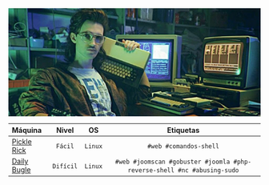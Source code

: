 <img src='imgs/portada_ctf.png' width='700' align='center'>

| Máquina | Nivel | OS | Etiquetas |
| :--- | :---: | :---: | :---: |
| [Pickle Rick](#) | `Fácil` | `Linux` | `#web #comandos-shell` |
| [Daily Bugle](#) | `Difícil`  | `Linux` | `#web #joomscan #gobuster #joomla #php-reverse-shell #nc #abusing-sudo` |
